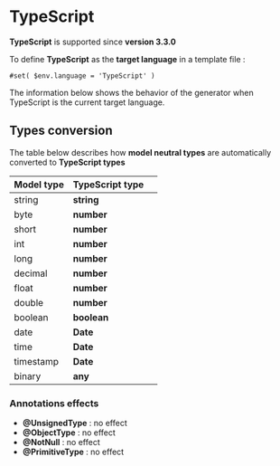 # TypeScript

**TypeScript** is supported since **version 3.3.0**

To define **TypeScript** as the **target language** in a template file :

```text
#set( $env.language = 'TypeScript' )
```

The information below shows the behavior of the generator when TypeScript is the current target language.

## Types conversion 

The table below describes how **model neutral types** are automatically converted to **TypeScript types**

| Model type | TypeScript type |  |
| :--- | :--- | :--- |
| string | **string** |  |
| byte | **number** |  |
| short | **number** |  |
| int | **number** |  |
| long | **number** |  |
| decimal | **number** |  |
| float | **number** |  |
| double | **number** |  |
| boolean | **boolean** |  |
| date | **Date** |  |
| time | **Date** |  |
| timestamp | **Date** |  |
| binary | **any** |  |

### Annotations effects

* **@UnsignedType** : no effect
* **@ObjectType** : no effect
* **@NotNull** : no effect
* **@PrimitiveType**  : no effect

